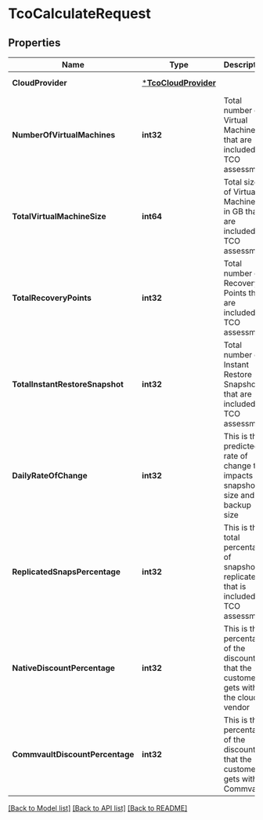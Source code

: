 # TcoCalculateRequest

## Properties
Name | Type | Description | Notes
------------ | ------------- | ------------- | -------------
**CloudProvider** | [***TcoCloudProvider**](TCOCloudProvider.md) |  | [default to null]
**NumberOfVirtualMachines** | **int32** | Total number of Virtual Machines that are included for TCO assessment | [default to null]
**TotalVirtualMachineSize** | **int64** | Total size of Virtual Machines in GB that are included for TCO assessment | [default to null]
**TotalRecoveryPoints** | **int32** | Total number of Recovery Points that are included for TCO assessment | [default to null]
**TotalInstantRestoreSnapshot** | **int32** | Total number of Instant Restore Snapshots that are included for TCO assessment | [default to null]
**DailyRateOfChange** | **int32** | This is the predicted rate of change that impacts the snapshot size and backup size | [default to null]
**ReplicatedSnapsPercentage** | **int32** | This is the total percentage of snapshots replicated that is included for TCO assessment | [default to null]
**NativeDiscountPercentage** | **int32** | This is the percentage of the discount that the customer gets with the cloud vendor | [optional] [default to null]
**CommvaultDiscountPercentage** | **int32** | This is the percentage of the discount that the customer gets with Commvault | [optional] [default to null]

[[Back to Model list]](../README.md#documentation-for-models) [[Back to API list]](../README.md#documentation-for-api-endpoints) [[Back to README]](../README.md)

